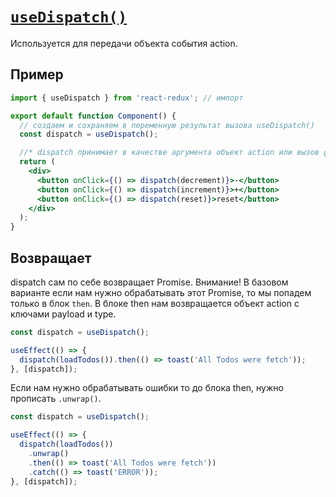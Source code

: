 # [`useDispatch()`](../index.md)

Используется для передачи объекта события action.

## Пример

```jsx
import { useDispatch } from 'react-redux'; // импорт

export default function Component() {
  // создаем и сохраняем в переменную результат вызова useDispatch()
  const dispatch = useDispatch();

  //* dispatch принимает в качестве аргумента объект action или вызов функции action creator
  return (
    <div>
      <button onClick={() => dispatch(decrement)}>-</button>
      <button onClick={() => dispatch(increment)}>+</button>
      <button onClick={() => dispatch(reset)}>reset</button>
    </div>
  );
}
```

## Возвращает

dispatch сам по себе возвращает Promise. Внимание! В базовом варианте если нам нужно обрабатывать этот Promise, то мы попадем только в блок `then`. В блоке then нам возвращается объект action с ключами payload и type.

```jsx
const dispatch = useDispatch();

useEffect(() => {
  dispatch(loadTodos()).then(() => toast('All Todos were fetch'));
}, [dispatch]);
```

Если нам нужно обрабатывать ошибки то до блока then, нужно прописать `.unwrap()`.

```jsx
const dispatch = useDispatch();

useEffect(() => {
  dispatch(loadTodos())
    .unwrap()
    .then(() => toast('All Todos were fetch'))
    .catch(() => toast('ERROR'));
}, [dispatch]);
```
